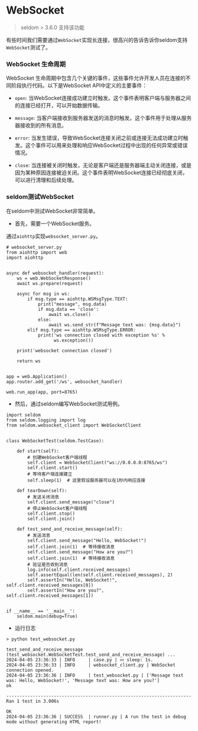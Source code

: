 # WebSocket

> seldom > 3.6.0 支持该功能

有些时间我们需要通过`WebSocket`实现长连接，很高兴的告诉告诉你seldom支持`WebSocket`测试了。

### WebSocket 生命周期

WebSocket 生命周期中包含几个关键的事件，这些事件允许开发人员在连接的不同阶段执行代码。以下是WebSocket API中定义的主要事件：

* `open`: 当WebSocket连接成功建立时触发。这个事件表明客户端与服务器之间的连接已经打开，可以开始数据传输。

* `message`: 当客户端接收到服务器发送的消息时触发。这个事件用于处理从服务器接收到的所有消息。

* `error`: 当发生错误，导致WebSocket连接关闭之前或连接无法成功建立时触发。这个事件可以用来处理和响应WebSocket过程中出现的任何异常或错误情况。

* `close`: 当连接被关闭时触发，无论是客户端还是服务器端主动关闭连接，或是因为某种原因连接被迫关闭。这个事件表明WebSocket连接已经彻底关闭，可以进行清理和后续处理。

### seldom测试WebSocket

在seldom中测试WebSocket非常简单。

* 首先，需要一个WebSocket服务。

通过`aiohttp`实现`websocket_server.py`。

```shell
# websocket_server.py
from aiohttp import web
import aiohttp


async def websocket_handler(request):
    ws = web.WebSocketResponse()
    await ws.prepare(request)

    async for msg in ws:
        if msg.type == aiohttp.WSMsgType.TEXT:
            print("message", msg.data)
            if msg.data == 'close':
                await ws.close()
            else:
                await ws.send_str(f"Message text was: {msg.data}")
        elif msg.type == aiohttp.WSMsgType.ERROR:
            print('ws connection closed with exception %s' %
                  ws.exception())

    print('websocket connection closed')

    return ws


app = web.Application()
app.router.add_get('/ws', websocket_handler)

web.run_app(app, port=8765)
```


* 然后，通过seldom编写WebSocket测试用例。

```shell
import seldom
from seldom.logging import log
from seldom.websocket_client import WebSocketClient


class WebSocketTest(seldom.TestCase):

    def start(self):
        # 创建WebSocket客户端线程
        self.client = WebSocketClient("ws://0.0.0.0:8765/ws")
        self.client.start()
        # 等待客户端连接建立
        self.sleep(1)  # 这里假设服务器可以在1秒内响应连接

    def tearDown(self):
        # 发送关闭消息
        self.client.send_message("close")
        # 停止WebSocket客户端线程
        self.client.stop()
        self.client.join()

    def test_send_and_receive_message(self):
        # 发送消息
        self.client.send_message("Hello, WebSocket!")
        self.client.join(1)  # 等待接收消息
        self.client.send_message("How are you?")
        self.client.join(1)  # 等待接收消息
        # 验证是否收到消息
        log.info(self.client.received_messages)
        self.assertEqual(len(self.client.received_messages), 2)
        self.assertIn("Hello, WebSocket!", self.client.received_messages[0])
        self.assertIn("How are you?", self.client.received_messages[1])


if __name__ == '__main__':
    seldom.main(debug=True)
```

* 运行日志

```shell
> python test_websocket.py

test_send_and_receive_message (test_websocket.WebSocketTest.test_send_and_receive_message) ... 
2024-04-05 23:36:33 | INFO     | case.py | 💤️ sleep: 1s.
2024-04-05 23:36:33 | INFO     | websocket_client.py | WebSocket connection opened.
2024-04-05 23:36:36 | INFO     | test_websocket.py | ['Message text was: Hello, WebSocket!', 'Message text was: How are you?']
ok

----------------------------------------------------------------------
Ran 1 test in 3.006s

OK
2024-04-05 23:36:36 | SUCCESS  | runner.py | A run the test in debug mode without generating HTML report!

```